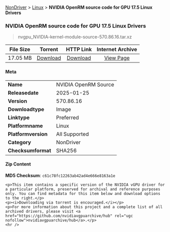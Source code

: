 
[NonDriver](/README.md)  >  [Linux](/index/NonDriver/Linux.md)  >  **NVIDIA OpenRM source code for GPU 17.5 Linux Drivers**


###    NVIDIA OpenRM source code for GPU 17.5 Linux Drivers

> nvgpu_NVIDIA-kernel-module-source-570.86.16.tar.xz   


| **File Size** | **Torrent**  | **HTTP Link** | **Internet Archive** |
|:-------------:|:------------:|:-------------:|:--------------------:|
| 17.05 MB |  [Download](https://archive.org/download/nvgpu_NVIDIA-kernel-module-source-570.86.16.tar.xz/nvgpu_NVIDIA-kernel-module-source-570.86.16.tar.xz_archive.torrent)       | [Download](https://archive.org/compress/nvgpu_NVIDIA-kernel-module-source-570.86.16.tar.xz) | [View Page](https://archive.org/details/nvgpu_NVIDIA-kernel-module-source-570.86.16.tar.xz)       |

#### Meta

<table>
<tr><td><strong>Name</strong></td><td>NVIDIA OpenRM Source</td></tr>
<tr><td><strong>Releasedate</strong></td><td>2025-01-25</td></tr>
<tr><td><strong>Version</strong></td><td>570.86.16</td></tr>
<tr><td><strong>Downloadtype</strong></td><td>Image</td></tr>
<tr><td><strong>Linktype</strong></td><td>Preferred</td></tr>
<tr><td><strong>Platformname</strong></td><td>Linux</td></tr>
<tr><td><strong>Platformversion</strong></td><td>All Supported</td></tr>
<tr><td><strong>Category</strong></td><td>NonDriver</td></tr>
<tr><td><strong>Checksumformat</strong></td><td>SHA256</td></tr>
</table>

#### Zip Content

**MD5 Checksum**: `c61c78fc12263ab42ad4e666e8163a1e`

```text
<p>This item contains a specific version of the NVIDIA vGPU driver for a particular platform, preserved for archival and reference purposes only. You can find metadata for this item below and download options to the right.</p>
<p><i>Downloading via torrent is encouraged.</i></p>
<p>For more information about this project and a complete list of all archived drivers, please visit <a href="https://github.com/nvidiavgpuarchive/hub" rel="ugc nofollow">nvidiavgpuarchive/hub</a>.</p>
<hr />
```